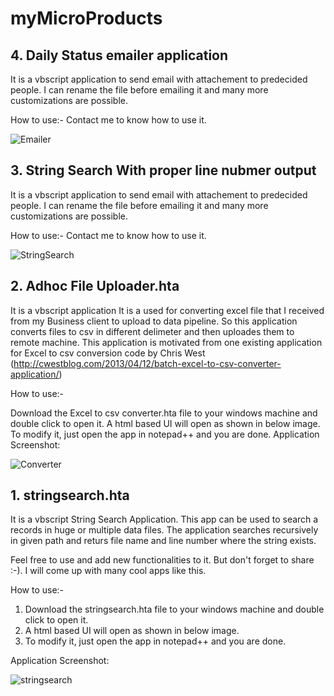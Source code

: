 # myMicroProducts

## 4. Daily Status emailer application

It is a vbscript application to send email with attachement to predecided people. I can rename the file before emailing it and many more customizations are possible. 

How to use:- Contact me to know how to use it.


![Emailer](https://raw.githubusercontent.com/dsSanjeet/supporting_files/master/emailer%20app.PNG "Emailer")


## 3. String Search With proper line nubmer output

It is a vbscript application to send email with attachement to predecided people. I can rename the file before emailing it and many more customizations are possible. 

How to use:- Contact me to know how to use it.


![StringSearch](https://raw.githubusercontent.com/dsSanjeet/supporting_files/master/imageq.PNG "StringSearch")



## 2. Adhoc File Uploader.hta

It is a vbscript application It is a used for converting excel file that I received from my Business client to upload to data pipeline. 
So this application converts files to csv in different delimeter and then uploades them to remote machine. This application is motivated from one existing application for Excel to csv conversion code by Chris West (http://cwestblog.com/2013/04/12/batch-excel-to-csv-converter-application/) 

How to use:-

Download the Excel to csv converter.hta file to your windows machine and double click to open it.
A html based UI will open as shown in below image.
To modify it, just open the app in notepad++ and you are done.
Application Screenshot:

![Converter](https://raw.githubusercontent.com/dsSanjeet/supporting_files/master/Adhoc_file_uploader.jpg "stringsearch")



## 1. stringsearch.hta
It is a vbscript String Search Application. This app can be used to search a records in huge or multiple data files. The application searches recursively in given path and returs file name and line number where the string exists.

Feel free to use and add new functionalities to it. But don't forget to share :-). I will come up with many cool apps like this.

How to use:-
  1. Download the stringsearch.hta file to your windows machine and double click to open it.
  2. A html based UI will open as shown in below image.
  3. To modify it, just open the app in notepad++ and you are done.


Application Screenshot: 

![stringsearch](https://raw.githubusercontent.com/dsSanjeet/supporting_files/master/stringsearch.JPG "stringsearch")







